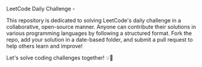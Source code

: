 LeetCode Daily Challenge -

This repository is dedicated to solving LeetCode's daily challenge in a collaborative, open-source manner. Anyone can contribute their solutions in various programming languages by following a structured format. Fork the repo, add your solution in a date-based folder, and submit a pull request to help others learn and improve!

Let's solve coding challenges together! 💡🔢
